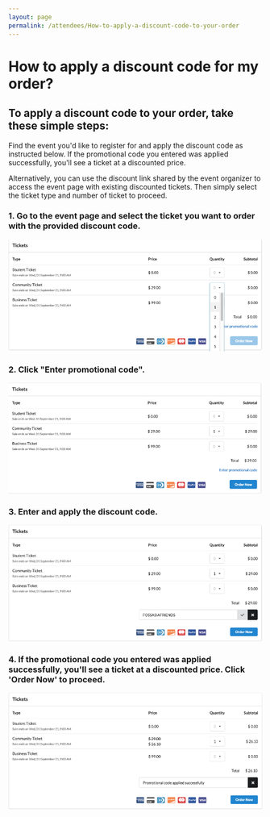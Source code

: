 ```yaml
---
layout: page
permalink: /attendees/How-to-apply-a-discount-code-to-your-order
---
```


# How to apply a discount code for my order?


## To apply a discount code to your order, take these simple steps:  


Find the event you'd like to register for and apply the discount code as instructed below. If the promotional code you entered was applied successfully, you'll see a ticket at a discounted price. 

Alternatively, you can use the discount link shared by the event organizer to access the event page with existing discounted tickets. Then simply select the ticket type and number of ticket to proceed. 

### 1. Go to the event page and select the ticket you want to order with the provided discount code.

![Apply Discount Code](/images/How-to-apply-a-discount-code1.png)


### 2. Click "Enter promotional code".

![Apply Discount Code](/images/How-to-apply-a-discount-code2.png)


### 3. Enter and apply the discount code. 

![Apply Discount Code](/images/How-to-apply-a-discount-code3.png)


### 4. If the promotional code you entered was applied successfully, you'll see a ticket at a discounted price. Click 'Order Now' to proceed.

![Apply Discount Code](/images/How-to-apply-a-discount-code4.png)


